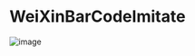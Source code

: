 # WeiXinBarCodeImitate
![image](https://github.com/cheniOS/WeiXinBarCodeImitate/blob/master/weeinew.gif)
